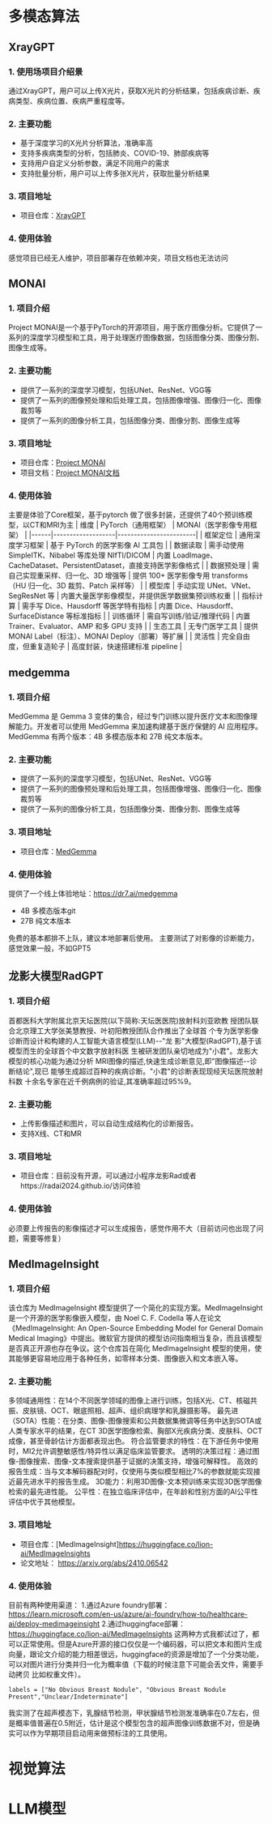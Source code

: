 # 多模态算法
## XrayGPT
### 1. 使用场项目介绍景
通过XrayGPT，用户可以上传X光片，获取X光片的分析结果，包括疾病诊断、疾病类型、疾病位置、疾病严重程度等。
### 2. 主要功能
- 基于深度学习的X光片分析算法，准确率高
- 支持多疾病类型的分析，包括肺炎、COVID-19、肺部疾病等
- 支持用户自定义分析参数，满足不同用户的需求
- 支持批量分析，用户可以上传多张X光片，获取批量分析结果
### 3. 项目地址
- 项目仓库：[XrayGPT](https://github.com/mbzuai-oryx/XrayGPT)
### 4. 使用体验
感觉项目已经无人维护，项目部署存在依赖冲突，项目文档也无法访问

## MONAI
### 1. 项目介绍
Project MONAI是一个基于PyTorch的开源项目，用于医疗图像分析。它提供了一系列的深度学习模型和工具，用于处理医疗图像数据，包括图像分类、图像分割、图像生成等。
### 2. 主要功能
- 提供了一系列的深度学习模型，包括UNet、ResNet、VGG等
- 提供了一系列的图像预处理和后处理工具，包括图像增强、图像归一化、图像裁剪等
- 提供了一系列的图像分析工具，包括图像分类、图像分割、图像生成等
### 3. 项目地址
- 项目仓库：[Project MONAI](https://github.com/Project-MONAI/MONAI)
- 项目文档：[Project MONAI文档](https://docs.monai.io/en/latest/)
### 4. 使用体验
主要是体验了Core框架，基于pytorch 做了很多封装，还提供了40个预训练模型，以CT和MRI为主
| 维度 | PyTorch（通用框架） | MONAI（医学影像专用框架） |
|------|-------------------|------------------------|
| 框架定位 | 通用深度学习框架 | 基于 PyTorch 的医学影像 AI 工具包 |
| 数据读取 | 需手动使用 SimpleITK、Nibabel 等库处理 NIfTI/DICOM | 内置 LoadImage、CacheDataset、PersistentDataset，直接支持医学影像格式 |
| 数据预处理 | 需自己实现重采样、归一化、3D 增强等 | 提供 100+ 医学影像专用 transforms（HU 归一化、3D 裁剪、Patch 采样等） |
| 模型库 | 手动实现 UNet、VNet、SegResNet 等 | 内置大量医学影像模型，并提供医学数据集预训练权重 |
| 指标计算 | 需手写 Dice、Hausdorff 等医学特有指标 | 内置 Dice、Hausdorff、SurfaceDistance 等标准指标 |
| 训练循环 | 需自写训练/验证/推理代码 | 内置 Trainer、Evaluator、AMP 和多 GPU 支持 |
| 生态工具 | 无专门医学工具 | 提供 MONAI Label（标注）、MONAI Deploy（部署）等扩展 |
| 灵活性 | 完全自由度，但重复造轮子 | 高度封装，快速搭建标准 pipeline |

## medgemma
### 1. 项目介绍
MedGemma 是 Gemma 3 变体的集合，经过专门训练以提升医疗文本和图像理解能力。开发者可以使用 MedGemma 来加速构建基于医疗保健的 AI 应用程序。MedGemma 有两个版本：4B 多模态版本和 27B 纯文本版本。
### 2. 主要功能
- 提供了一系列的深度学习模型，包括UNet、ResNet、VGG等
- 提供了一系列的图像预处理和后处理工具，包括图像增强、图像归一化、图像裁剪等
- 提供了一系列的图像分析工具，包括图像分类、图像分割、图像生成等
### 3. 项目地址
- 项目仓库：[MedGemma](https://github.com/Google-Health/medgemma)
### 4. 使用体验
提供了一个线上体验地址：https://dr7.ai/medgemma
- 4B 多模态版本git 
- 27B 纯文本版本

免费的基本都排不上队，建议本地部署后使用。
主要测试了对影像的诊断能力，感觉效果一般，不如GPT5

## 龙影大模型RadGPT
### 1. 项目介绍
首都医科大学附属北京天坛医院(以下简称:天坛医医院)放射科刘亚欧教
授团队联合北京理工大学张美慧教授、叶初阳教授团队合作推出了全球首
个专为医学影像诊断而设计和构建的人工智能大语言模型(LLM)--"龙
影"大模型(RadGPT),基于该模型而生的全球首个中文数字放射科医
生被研发团队亲切地成为"小君"。龙影大模型的核心功能为通过分析
MRI图像的描述,快速生成诊断意见,即"图像描述--诊断结论",现已
能够生成超过百种的疾病诊断。"小君"的诊断表现现经天坛医院放射科数
十余名专家在近千例病例的验证,其准确率超过95%9。
### 2. 主要功能
- 上传影像描述和图片，可以自动生成结构化的诊断报告。
- 支持X线、CT和MR
### 3. 项目地址
- 项目仓库：目前没有开源，可以通过小程序龙影Rad或者https://radai2024.github.io/访问体验
### 4. 使用体验
必须要上传报告的影像描述才可以生成报告，感觉作用不大（目前访问也出现了问题，需要等修复）
## MedImageInsight
### 1. 项目介绍
该仓库为 MedImageInsight 模型提供了一个简化的实现方案。MedImageInsight 是一个开源的医学影像嵌入模型，由 Noel C. F. Codella 等人在论文《MedImageInsight: An Open-Source Embedding Model for General Domain Medical Imaging》中提出。微软官方提供的模型访问指南相当复杂，而且该模型是否真正开源也存在争议。这个仓库旨在简化 MedImageInsight 模型的使用，使其能够更容易地应用于各种任务，如零样本分类、图像嵌入和文本嵌入等。
### 2. 主要功能
多领域通用性：在14个不同医学领域的图像上进行训练，包括X光、CT、核磁共振、皮肤镜、OCT、眼底照相、超声、组织病理学和乳腺摄影等。
最先进（SOTA）性能：在分类、图像-图像搜索和公共数据集微调等任务中达到SOTA或人类专家水平的结果，在CT 3D医学图像检索、胸部X光疾病分类、皮肤科、OCT成像，甚至骨龄估计方面都表现出色。
符合监管要求的特性：在下游任务中使用时，MI2允许调整敏感性/特异性以满足临床监管要求。
透明的决策过程：通过图像-图像搜索、图像-文本搜索提供基于证据的决策支持，增强可解释性。
高效的报告生成：当与文本解码器配对时，仅使用与类似模型相比7%的参数就能实现接近最先进水平的报告生成。
3D能力：利用3D图像-文本预训练来实现3D医学图像检索的最先进性能。
公平性：在独立临床评估中，在年龄和性别方面的AI公平性评估中优于其他模型。
### 3. 项目地址
- 项目仓库：[MedImageInsight]https://huggingface.co/lion-ai/MedImageInsights
- 论文地址： https://arxiv.org/abs/2410.06542
### 4. 使用体验
目前有两种使用渠道：
1.通过Azure foundry部署：https://learn.microsoft.com/en-us/azure/ai-foundry/how-to/healthcare-ai/deploy-medimageinsight
2.通过huggingface部署：https://huggingface.co/lion-ai/MedImageInsights
这两种方式我都试过了，都可以正常使用。但是Azure开源的接口仅仅是一个编码器，可以把文本和图片生成向量，跟论文介绍的能力相差很远，huggingface的资源是增加了一个分类功能，可以对图片进行分类并归一化为概率值（下载的时候注意下可能会丢文件，需要手动拷贝 比如权重文件）。
```
labels = ["No Obvious Breast Nodule", "Obvious Breast Nodule Present","Unclear/Indeterminate"]
```
我实测了在超声模态下，乳腺结节检测，甲状腺结节检测发准确率在0.7左右，但是概率值普遍在0.5附近，估计是这个模型包含的超声图像训练数据不对，但是确实可以作为早期项目启动用来做预标注的工具使用。
# 视觉算法

# LLM模型